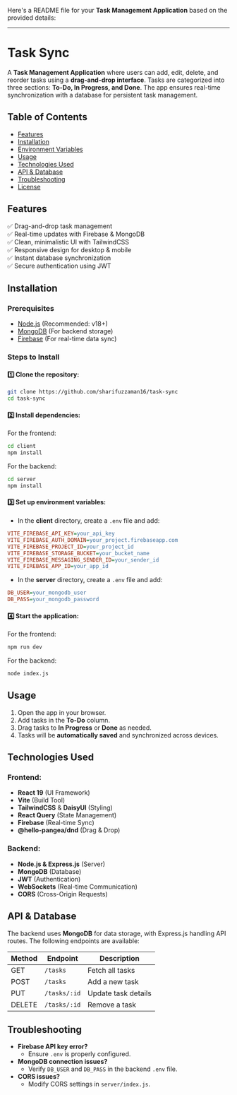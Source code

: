 Here's a README file for your **Task Management Application** based on the provided details:  

---

# Task Sync

A **Task Management Application** where users can add, edit, delete, and reorder tasks using a **drag-and-drop interface**. Tasks are categorized into three sections: **To-Do, In Progress, and Done**. The app ensures real-time synchronization with a database for persistent task management.

## Table of Contents

- [Features](#features)
- [Installation](#installation)
- [Environment Variables](#environment-variables)
- [Usage](#usage)
- [Technologies Used](#technologies-used)
- [API & Database](#api--database)
- [Troubleshooting](#troubleshooting)
- [License](#license)

## Features

✅ Drag-and-drop task management  
✅ Real-time updates with Firebase & MongoDB  
✅ Clean, minimalistic UI with TailwindCSS  
✅ Responsive design for desktop & mobile  
✅ Instant database synchronization  
✅ Secure authentication using JWT  

## Installation

### Prerequisites

- [Node.js](https://nodejs.org/en/download) (Recommended: v18+)
- [MongoDB](https://www.mongodb.com/) (For backend storage)
- [Firebase](https://firebase.google.com/) (For real-time data sync)

### Steps to Install

#### 1️⃣ Clone the repository:
```bash
git clone https://github.com/sharifuzzaman16/task-sync
cd task-sync
```

#### 2️⃣ Install dependencies:

For the frontend:
```bash
cd client
npm install
```

For the backend:
```bash
cd server
npm install
```

#### 3️⃣ Set up environment variables:

- In the **client** directory, create a `.env` file and add:

```ini
VITE_FIREBASE_API_KEY=your_api_key
VITE_FIREBASE_AUTH_DOMAIN=your_project.firebaseapp.com
VITE_FIREBASE_PROJECT_ID=your_project_id
VITE_FIREBASE_STORAGE_BUCKET=your_bucket_name
VITE_FIREBASE_MESSAGING_SENDER_ID=your_sender_id
VITE_FIREBASE_APP_ID=your_app_id
```

- In the **server** directory, create a `.env` file and add:

```ini
DB_USER=your_mongodb_user
DB_PASS=your_mongodb_password
```

#### 4️⃣ Start the application:

For the frontend:
```bash
npm run dev
```

For the backend:
```bash
node index.js
```

## Usage

1. Open the app in your browser.
2. Add tasks in the **To-Do** column.
3. Drag tasks to **In Progress** or **Done** as needed.
4. Tasks will be **automatically saved** and synchronized across devices.

## Technologies Used

### Frontend:
- **React 19** (UI Framework)
- **Vite** (Build Tool)
- **TailwindCSS** & **DaisyUI** (Styling)
- **React Query** (State Management)
- **Firebase** (Real-time Sync)
- **@hello-pangea/dnd** (Drag & Drop)

### Backend:
- **Node.js & Express.js** (Server)
- **MongoDB** (Database)
- **JWT** (Authentication)
- **WebSockets** (Real-time Communication)
- **CORS** (Cross-Origin Requests)

## API & Database

The backend uses **MongoDB** for data storage, with Express.js handling API routes. The following endpoints are available:

| Method | Endpoint         | Description                     |
|--------|-----------------|---------------------------------|
| GET    | `/tasks`        | Fetch all tasks                |
| POST   | `/tasks`        | Add a new task                 |
| PUT    | `/tasks/:id`    | Update task details            |
| DELETE | `/tasks/:id`    | Remove a task                  |

## Troubleshooting

- **Firebase API key error?**  
  - Ensure `.env` is properly configured.
- **MongoDB connection issues?**  
  - Verify `DB_USER` and `DB_PASS` in the backend `.env` file.
- **CORS issues?**  
  - Modify CORS settings in `server/index.js`.
